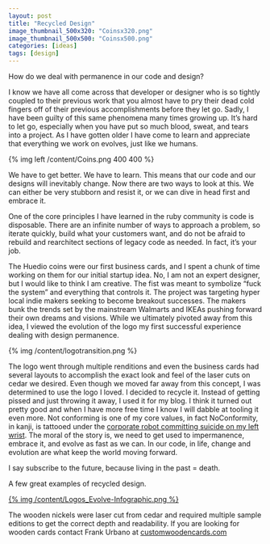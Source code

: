 ```yaml
---
layout: post
title: "Recycled Design"
image_thumbnail_500x320: "Coinsx320.png"
image_thumbnail_500x500: "Coinsx500.png"
categories: [ideas]
tags: [design]
---  
```



<p>How do we deal with permanence in our code and design?</p>
<p>
I know we have all come across that developer or designer who is so tightly coupled to their previous work that you almost have to
pry their dead cold fingers off of their previous accomplishments before they let go.  Sadly, I have been guilty of this same
phenomena many times growing up.  It’s hard to let go, especially when you have put so much blood, sweat, and tears into a project.  
As I have gotten older I have come to learn and appreciate that everything we work on evolves, just like we humans.  
</p><!-- more -->
<p>{% img left /content/Coins.png 400 400 %}</p>
<p>
We have to get better. We have to learn.  This means that our code and our designs will inevitably change.  Now there are two ways
to look at this.  We can either be very stubborn and resist it, or we can dive in head first and embrace it.  
</p>
<p>
One of the core principles I have learned in the ruby community is code is disposable.  There are an infinite number of ways to
approach a problem, so iterate quickly, build what your customers want, and do not be afraid to rebuild and rearchitect sections
of legacy code as needed. In fact, it’s your job.  
</p>
<p>
The Huedio coins were our first business cards, and I spent a chunk of time working on them for our initial startup idea. No, I
am not an expert designer, but I would like to think I am creative.  The fist was meant to symbolize “fuck the system” and
everything that controls it.  The project was targeting hyper local indie makers seeking to become breakout successes.  The
makers bunk the trends set by the mainstream Walmarts and IKEAs pushing forward their own dreams and visions.  While we
ultimately pivoted away from this idea, I viewed the evolution of the logo my first successful experience dealing with
design permanence.
</p>
<p>
{% img /content/logotransition.png %}
</p>
<p>
The logo went through multiple renditions and even the business cards had several layouts to accomplish the exact look and feel of the laser
cuts on cedar we desired.  Even though we moved far away from this concept, I was determined to use the logo I loved.  I decided to
recycle it.  Instead of getting pissed and just throwing it away, I used it for my blog.  I think it turned out pretty good and
when I have more free time I know I will dabble at tooling it even more.  Not conforming is one of my core values, in fact
NoConformity, in kanji, is tattooed under the <a href="/pages/artwork/">corporate robot committing suicide on my left wrist</a>.  The moral of
the story is, we need to get  used to impermanence, embrace it, and evolve as fast as we can.  In our code, in life,
change and evolution are what keep the world moving forward.  
</p>
<p>
I say subscribe to the future, because living in the past = death.
</p>
<p>
A few great examples of recycled design.
</p>

<p><a href="http://www.huffingtonpost.com/2013/04/18/logos-change-over-time_n_3110194.html?utm_hp_ref=tw#slide=more291871">{% img /content/Logos_Evolve-Infographic.png %}</a></p>

<p>The wooden nickels were laser cut from cedar and required multiple sample editions to get the correct depth and readability.  If you are
looking for wooden cards contact <a mailto="frank@customwoodencards.com">Frank Urbano</a> at <a href="customwoodencards.com">customwoodencards.com</a></p>
